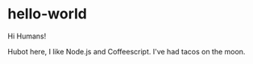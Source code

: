 # hello-world

Hi Humans!

Hubot here, I like Node.js and Coffeescript.
I've had tacos on the moon.

